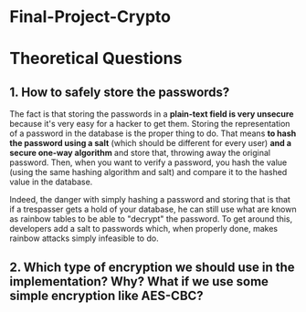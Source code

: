 # Final-Project-Crypto

# Theoretical Questions

## 1. How to safely store the passwords?

The fact is that storing the passwords in a **plain-text field is very unsecure** because it's very easy for a hacker to get them. Storing the representation of a password in the database is the proper thing to do. That means **to hash the password using a salt** (which should be different for every user) **and a secure one-way algorithm** and store that, throwing away the original password. Then, when you want to verify a password, you hash the value (using the same hashing algorithm and salt) and compare it to the hashed value in the database.

Indeed, the danger with simply hashing a password and storing that is that if a trespasser gets a hold of your database, he can still use what are known as rainbow tables to be able to "decrypt" the password. To get around this, developers add a salt to passwords which, when properly done, makes rainbow attacks simply infeasible to do. 

## 2. Which type of encryption we should use in the implementation? Why? What if we use some simple encryption like AES-CBC?
